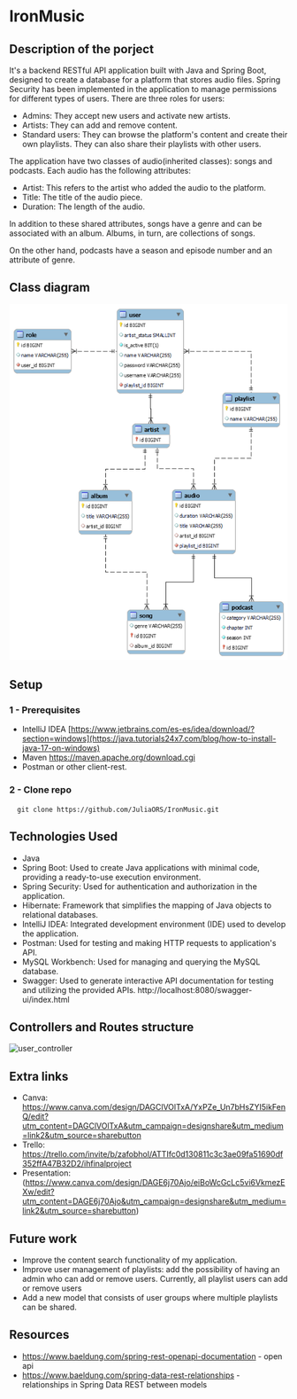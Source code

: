 # IronMusic

## Description of the porject
It's a backend RESTful API application built with Java and Spring Boot, designed to create a database for a platform that stores audio files.
Spring Security has been implemented in the application to manage permissions for different types of users. There are three roles for users:
  - Admins: They accept new users and activate new artists.
  - Artists: They can add and remove content.
  - Standard users: They can browse the platform's content and create their own playlists. They can also share their playlists with other users.

The application have two classes of audio(inherited classes): songs and podcasts. Each audio has the following attributes:

  - Artist: This refers to the artist who added the audio to the platform.
  - Title: The title of the audio piece.
  - Duration: The length of the audio.
    
In addition to these shared attributes, songs have a genre and can be associated with an album. Albums, in turn, are collections of songs.

On the other hand, podcasts have a season and episode number and an attribute of genre.
    
## Class diagram 
![Entity-Relationship Model](https://raw.githubusercontent.com/JuliaORS/IronMusic/master/assets/Entity-Relationship%20Model.png)

## Setup
### 1 - Prerequisites
- IntelliJ IDEA [https://www.jetbrains.com/es-es/idea/download/?section=windows](https://java.tutorials24x7.com/blog/how-to-install-java-17-on-windows)
- Maven https://maven.apache.org/download.cgi
- Postman or other client-rest.

### 2 - Clone repo
```
  git clone https://github.com/JuliaORS/IronMusic.git
```
## Technologies Used
  - Java
  - Spring Boot: Used to create Java applications with minimal code, providing a ready-to-use execution environment.
  - Spring Security: Used for authentication and authorization in the application.
  - Hibernate: Framework that simplifies the mapping of Java objects to relational databases.
  - IntelliJ IDEA: Integrated development environment (IDE) used to develop the application.
  - Postman:  Used for testing and making HTTP requests to application's API.
  - MySQL Workbench: Used for managing and querying the MySQL database.
  - Swagger: Used to generate interactive API documentation for testing and utilizing the provided APIs.
    http://localhost:8080/swagger-ui/index.html

## Controllers and Routes structure

![user_controller](https://github.com/JuliaORS/IronMusic/assets/128370372/6fcaa8cb-3453-4edc-b3b8-d0c324105622)

## Extra links
  - Canva: https://www.canva.com/design/DAGClVOlTxA/YxPZe_Un7bHsZYI5ikFenQ/edit?utm_content=DAGClVOlTxA&utm_campaign=designshare&utm_medium=link2&utm_source=sharebutton
  - Trello: https://trello.com/invite/b/zafobhol/ATTIfc0d130811c3c3ae09fa51690df352ffA47B32D2/ihfinalproject
  - Presentation: (https://www.canva.com/design/DAGE6j70Ajo/eiBoWcGcLc5vi6VkmezEXw/edit?utm_content=DAGE6j70Ajo&utm_campaign=designshare&utm_medium=link2&utm_source=sharebutton)
    
## Future work
  - Improve the content search functionality of my application.
  - Improve user management of playlists: add the possibility of having an admin who can add or remove users. Currently, all playlist users can add or remove users
  - Add a new model that consists of user groups where multiple playlists can be shared.

## Resources
  - https://www.baeldung.com/spring-rest-openapi-documentation - open api
  - https://www.baeldung.com/spring-data-rest-relationships - relationships in Spring Data REST between models

